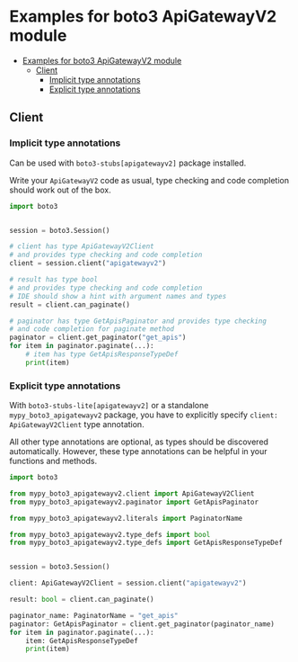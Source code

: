 <a id="examples-for-boto3-apigatewayv2-module"></a>

# Examples for boto3 ApiGatewayV2 module

- [Examples for boto3 ApiGatewayV2 module](#examples-for-boto3-apigatewayv2-module)
  - [Client](#client)
    - [Implicit type annotations](#implicit-type-annotations)
    - [Explicit type annotations](#explicit-type-annotations)

<a id="client"></a>

## Client

<a id="implicit-type-annotations"></a>

### Implicit type annotations

Can be used with `boto3-stubs[apigatewayv2]` package installed.

Write your `ApiGatewayV2` code as usual, type checking and code completion
should work out of the box.

```python
import boto3


session = boto3.Session()

# client has type ApiGatewayV2Client
# and provides type checking and code completion
client = session.client("apigatewayv2")

# result has type bool
# and provides type checking and code completion
# IDE should show a hint with argument names and types
result = client.can_paginate()

# paginator has type GetApisPaginator and provides type checking
# and code completion for paginate method
paginator = client.get_paginator("get_apis")
for item in paginator.paginate(...):
    # item has type GetApisResponseTypeDef
    print(item)
```

<a id="explicit-type-annotations"></a>

### Explicit type annotations

With `boto3-stubs-lite[apigatewayv2]` or a standalone `mypy_boto3_apigatewayv2`
package, you have to explicitly specify `client: ApiGatewayV2Client` type
annotation.

All other type annotations are optional, as types should be discovered
automatically. However, these type annotations can be helpful in your functions
and methods.

```python
import boto3

from mypy_boto3_apigatewayv2.client import ApiGatewayV2Client
from mypy_boto3_apigatewayv2.paginator import GetApisPaginator

from mypy_boto3_apigatewayv2.literals import PaginatorName

from mypy_boto3_apigatewayv2.type_defs import bool
from mypy_boto3_apigatewayv2.type_defs import GetApisResponseTypeDef


session = boto3.Session()

client: ApiGatewayV2Client = session.client("apigatewayv2")

result: bool = client.can_paginate()

paginator_name: PaginatorName = "get_apis"
paginator: GetApisPaginator = client.get_paginator(paginator_name)
for item in paginator.paginate(...):
    item: GetApisResponseTypeDef
    print(item)
```
